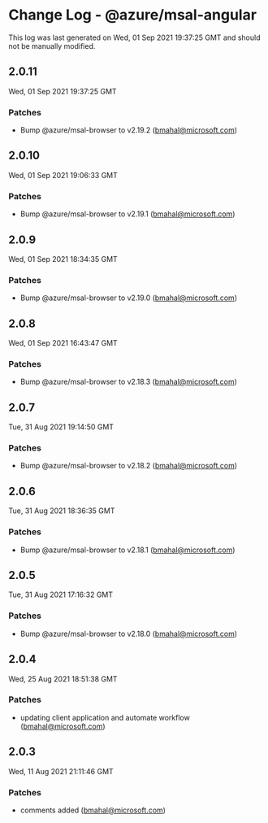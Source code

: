 # Change Log - @azure/msal-angular

This log was last generated on Wed, 01 Sep 2021 19:37:25 GMT and should not be manually modified.

<!-- Start content -->

## 2.0.11

Wed, 01 Sep 2021 19:37:25 GMT

### Patches

- Bump @azure/msal-browser to v2.19.2 (bmahal@microsoft.com)

## 2.0.10

Wed, 01 Sep 2021 19:06:33 GMT

### Patches

- Bump @azure/msal-browser to v2.19.1 (bmahal@microsoft.com)

## 2.0.9

Wed, 01 Sep 2021 18:34:35 GMT

### Patches

- Bump @azure/msal-browser to v2.19.0 (bmahal@microsoft.com)

## 2.0.8

Wed, 01 Sep 2021 16:43:47 GMT

### Patches

- Bump @azure/msal-browser to v2.18.3 (bmahal@microsoft.com)

## 2.0.7

Tue, 31 Aug 2021 19:14:50 GMT

### Patches

- Bump @azure/msal-browser to v2.18.2 (bmahal@microsoft.com)

## 2.0.6

Tue, 31 Aug 2021 18:36:35 GMT

### Patches

- Bump @azure/msal-browser to v2.18.1 (bmahal@microsoft.com)

## 2.0.5

Tue, 31 Aug 2021 17:16:32 GMT

### Patches

- Bump @azure/msal-browser to v2.18.0 (bmahal@microsoft.com)

## 2.0.4

Wed, 25 Aug 2021 18:51:38 GMT

### Patches

- updating client application and automate workflow (bmahal@microsoft.com)

## 2.0.3

Wed, 11 Aug 2021 21:11:46 GMT

### Patches

- comments added (bmahal@microsoft.com)
